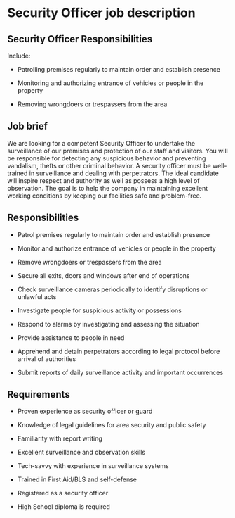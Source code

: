 # Security Officer job description


## Security Officer Responsibilities

Include:

* Patrolling premises regularly to maintain order and establish presence

* Monitoring and authorizing entrance of vehicles or people in the property

* Removing wrongdoers or trespassers from the area


## Job brief

We are looking for a competent Security Officer to undertake the surveillance of our premises and protection of our staff and visitors. You will be responsible for detecting any suspicious behavior and preventing vandalism, thefts or other criminal behavior.
A security officer must be well-trained in surveillance and dealing with perpetrators. The ideal candidate will inspire respect and authority as well as possess a high level of observation.
The goal is to help the company in maintaining excellent working conditions by keeping our facilities safe and problem-free.


## Responsibilities

* Patrol premises regularly to maintain order and establish presence

* Monitor and authorize entrance of vehicles or people in the property

* Remove wrongdoers or trespassers from the area

* Secure all exits, doors and windows after end of operations

* Check surveillance cameras periodically to identify disruptions or unlawful acts

* Investigate people for suspicious activity or possessions

* Respond to alarms by investigating and assessing the situation

* Provide assistance to people in need

* Apprehend and detain perpetrators according to legal protocol before arrival of authorities

* Submit reports of daily surveillance activity and important occurrences


## Requirements

* Proven experience as security officer or guard

* Knowledge of legal guidelines for area security and public safety

* Familiarity with report writing

* Excellent surveillance and observation skills

* Tech-savvy with experience in surveillance systems

* Trained in First Aid/BLS and self-defense

* Registered as a security officer

* High School diploma is required

